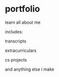 # portfolio

learn all about me

includes:

transcripts

extracurriculars 

cs projects 

and anything else i make

